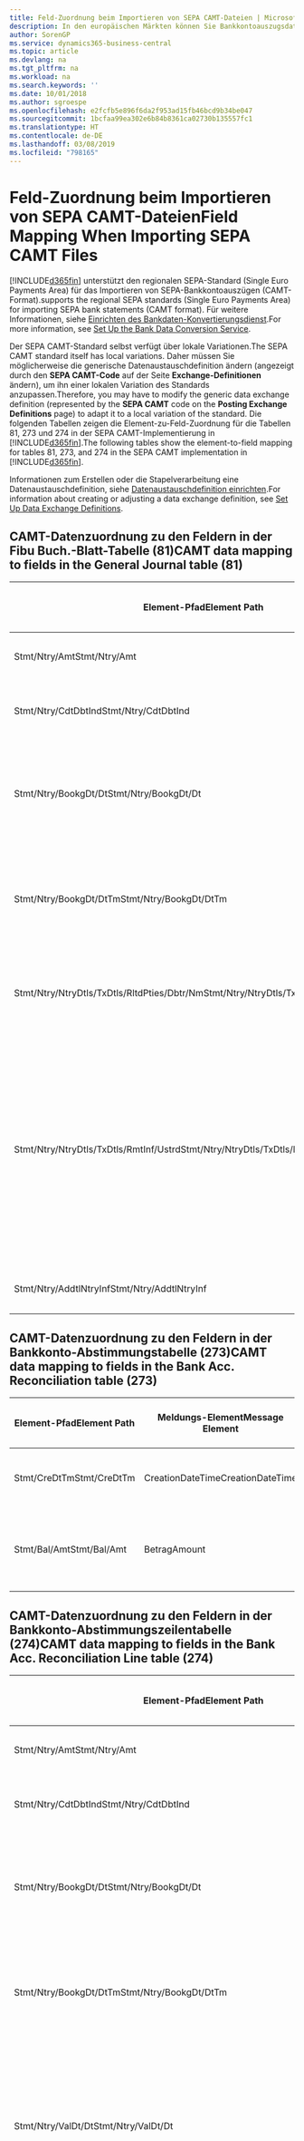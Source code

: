 ```yaml
---
title: Feld-Zuordnung beim Importieren von SEPA CAMT-Dateien | Microsoft Docs
description: In den europäischen Märkten können Sie Bankkontoauszugsdateien in den regionalen SEPA-Standards (einzelner Eurozahlungs-Bereich) importieren.
author: SorenGP
ms.service: dynamics365-business-central
ms.topic: article
ms.devlang: na
ms.tgt_pltfrm: na
ms.workload: na
ms.search.keywords: ''
ms.date: 10/01/2018
ms.author: sgroespe
ms.openlocfilehash: e2fcfb5e896f6da2f953ad15fb46bcd9b34be047
ms.sourcegitcommit: 1bcfaa99ea302e6b84b8361ca02730b135557fc1
ms.translationtype: HT
ms.contentlocale: de-DE
ms.lasthandoff: 03/08/2019
ms.locfileid: "798165"
---
```

# <a name="field-mapping-when-importing-sepa-camt-files"></a><span data-ttu-id="66fc6-103">Feld-Zuordnung beim Importieren von SEPA CAMT-Dateien</span><span class="sxs-lookup"><span data-stu-id="66fc6-103">Field Mapping When Importing SEPA CAMT Files</span></span>
[!INCLUDE[d365fin](includes/d365fin_md.md)] <span data-ttu-id="66fc6-104">unterstützt den regionalen SEPA-Standard (Single Euro Payments Area) für das Importieren von SEPA-Bankkontoauszügen (CAMT-Format).</span><span class="sxs-lookup"><span data-stu-id="66fc6-104">supports the regional SEPA standards (Single Euro Payments Area) for importing SEPA bank statements (CAMT format).</span></span> <span data-ttu-id="66fc6-105">Für weitere Informationen, siehe [Einrichten des Bankdaten-Konvertierungsdienst](bank-how-setup-bank-data-conversion-service.md).</span><span class="sxs-lookup"><span data-stu-id="66fc6-105">For more information, see [Set Up the Bank Data Conversion Service](bank-how-setup-bank-data-conversion-service.md).</span></span>  

 <span data-ttu-id="66fc6-106">Der SEPA CAMT-Standard selbst verfügt über lokale Variationen.</span><span class="sxs-lookup"><span data-stu-id="66fc6-106">The SEPA CAMT standard itself has local variations.</span></span> <span data-ttu-id="66fc6-107">Daher müssen Sie möglicherweise die generische Datenaustauschdefinition ändern (angezeigt durch den **SEPA CAMT-Code** auf der Seite **Exchange-Definitionen** ändern), um ihn einer lokalen Variation des Standards anzupassen.</span><span class="sxs-lookup"><span data-stu-id="66fc6-107">Therefore, you may have to modify the generic data exchange definition (represented by the **SEPA CAMT** code on the **Posting Exchange Definitions** page) to adapt it to a local variation of the standard.</span></span> <span data-ttu-id="66fc6-108">Die folgenden Tabellen zeigen die Element-zu-Feld-Zuordnung für die Tabellen 81, 273 und 274 in der SEPA CAMT-Implementierung in [!INCLUDE[d365fin](includes/d365fin_md.md)].</span><span class="sxs-lookup"><span data-stu-id="66fc6-108">The following tables show the element-to-field mapping for tables 81, 273, and 274 in the SEPA CAMT implementation in [!INCLUDE[d365fin](includes/d365fin_md.md)].</span></span>  

 <span data-ttu-id="66fc6-109">Informationen zum Erstellen oder die Stapelverarbeitung eine Datenaustauschdefinition, siehe [Datenaustauschdefinition einrichten](across-how-to-set-up-data-exchange-definitions.md).</span><span class="sxs-lookup"><span data-stu-id="66fc6-109">For information about creating or adjusting a data exchange definition, see [Set Up Data Exchange Definitions](across-how-to-set-up-data-exchange-definitions.md).</span></span>  

## <a name="camt-data-mapping-to-fields-in-the-general-journal-table-81"></a><span data-ttu-id="66fc6-110">CAMT-Datenzuordnung zu den Feldern in der Fibu Buch.-Blatt-Tabelle (81)</span><span class="sxs-lookup"><span data-stu-id="66fc6-110">CAMT data mapping to fields in the General Journal table (81)</span></span>  

|<span data-ttu-id="66fc6-111">Element-Pfad</span><span class="sxs-lookup"><span data-stu-id="66fc6-111">Element Path</span></span>|<span data-ttu-id="66fc6-112">Meldungs-Element</span><span class="sxs-lookup"><span data-stu-id="66fc6-112">Message Element</span></span>|<span data-ttu-id="66fc6-113">Datentyp</span><span class="sxs-lookup"><span data-stu-id="66fc6-113">Data Type</span></span>|<span data-ttu-id="66fc6-114">Beschreibung</span><span class="sxs-lookup"><span data-stu-id="66fc6-114">Description</span></span>|<span data-ttu-id="66fc6-115">Kennzeichen mit negativem Zeichen</span><span class="sxs-lookup"><span data-stu-id="66fc6-115">Negative-Sign Identifier</span></span>|<span data-ttu-id="66fc6-116">Feldnr.</span><span class="sxs-lookup"><span data-stu-id="66fc6-116">Field No.</span></span>|<span data-ttu-id="66fc6-117">Feldname</span><span class="sxs-lookup"><span data-stu-id="66fc6-117">Field Name</span></span>|  
|------------------|---------------------|---------------|-----------------|-------------------------------|---------------|----------------|  
|<span data-ttu-id="66fc6-118">Stmt/Ntry/Amt</span><span class="sxs-lookup"><span data-stu-id="66fc6-118">Stmt/Ntry/Amt</span></span>|<span data-ttu-id="66fc6-119">Betrag</span><span class="sxs-lookup"><span data-stu-id="66fc6-119">Amount</span></span>|<span data-ttu-id="66fc6-120">Dezimal</span><span class="sxs-lookup"><span data-stu-id="66fc6-120">Decimal</span></span>|<span data-ttu-id="66fc6-121">Der Geldbetrag im Bargeldposten</span><span class="sxs-lookup"><span data-stu-id="66fc6-121">The amount of money in the cash entry</span></span>||<span data-ttu-id="66fc6-122">13</span><span class="sxs-lookup"><span data-stu-id="66fc6-122">13</span></span>|<span data-ttu-id="66fc6-123">Betrag</span><span class="sxs-lookup"><span data-stu-id="66fc6-123">Amount</span></span>|  
|<span data-ttu-id="66fc6-124">Stmt/Ntry/CdtDbtInd</span><span class="sxs-lookup"><span data-stu-id="66fc6-124">Stmt/Ntry/CdtDbtInd</span></span>|<span data-ttu-id="66fc6-125">CreditDebitIndicator</span><span class="sxs-lookup"><span data-stu-id="66fc6-125">CreditDebitIndicator</span></span>|<span data-ttu-id="66fc6-126">Text</span><span class="sxs-lookup"><span data-stu-id="66fc6-126">Text</span></span>|<span data-ttu-id="66fc6-127">Gibt an, ob der Posten ein Habenbetrag oder ein Sollposten ist</span><span class="sxs-lookup"><span data-stu-id="66fc6-127">Indicates whether the entry is a credit or a debit entry</span></span>|<span data-ttu-id="66fc6-128">DBIT</span><span class="sxs-lookup"><span data-stu-id="66fc6-128">DBIT</span></span>|<span data-ttu-id="66fc6-129">13</span><span class="sxs-lookup"><span data-stu-id="66fc6-129">13</span></span>|<span data-ttu-id="66fc6-130">Betrag</span><span class="sxs-lookup"><span data-stu-id="66fc6-130">Amount</span></span>|  
|<span data-ttu-id="66fc6-131">Stmt/Ntry/BookgDt/Dt</span><span class="sxs-lookup"><span data-stu-id="66fc6-131">Stmt/Ntry/BookgDt/Dt</span></span>|<span data-ttu-id="66fc6-132">Datum</span><span class="sxs-lookup"><span data-stu-id="66fc6-132">Date</span></span>|<span data-ttu-id="66fc6-133">Datum</span><span class="sxs-lookup"><span data-stu-id="66fc6-133">Date</span></span>|<span data-ttu-id="66fc6-134">Das Datum der Buchung eines Postens auf einem Konto oder in den Büchern des Buchhaltungsservices.</span><span class="sxs-lookup"><span data-stu-id="66fc6-134">The date when an entry is posted to an account on the account servicer's books</span></span>||<span data-ttu-id="66fc6-135">5</span><span class="sxs-lookup"><span data-stu-id="66fc6-135">5</span></span>|<span data-ttu-id="66fc6-136">Buchungsdatum</span><span class="sxs-lookup"><span data-stu-id="66fc6-136">Posting Date</span></span>|  
|<span data-ttu-id="66fc6-137">Stmt/Ntry/BookgDt/DtTm</span><span class="sxs-lookup"><span data-stu-id="66fc6-137">Stmt/Ntry/BookgDt/DtTm</span></span>|<span data-ttu-id="66fc6-138">DateTime</span><span class="sxs-lookup"><span data-stu-id="66fc6-138">DateTime</span></span>|<span data-ttu-id="66fc6-139">DateTime</span><span class="sxs-lookup"><span data-stu-id="66fc6-139">DateTime</span></span>|<span data-ttu-id="66fc6-140">Das Datum und die Uhrzeit der Buchung eines Postens auf einem Konto oder in den Büchern des Buchhaltungsservices.</span><span class="sxs-lookup"><span data-stu-id="66fc6-140">The date and time when an entry is posted to an account on the account servicer's books</span></span>||<span data-ttu-id="66fc6-141">5</span><span class="sxs-lookup"><span data-stu-id="66fc6-141">5</span></span>|<span data-ttu-id="66fc6-142">Buchungsdatum</span><span class="sxs-lookup"><span data-stu-id="66fc6-142">Posting Date</span></span>|  
|<span data-ttu-id="66fc6-143">Stmt/Ntry/NtryDtls/TxDtls/RltdPties/Dbtr/Nm</span><span class="sxs-lookup"><span data-stu-id="66fc6-143">Stmt/Ntry/NtryDtls/TxDtls/RltdPties/Dbtr/Nm</span></span>|<span data-ttu-id="66fc6-144">Name</span><span class="sxs-lookup"><span data-stu-id="66fc6-144">Name</span></span>|<span data-ttu-id="66fc6-145">Text</span><span class="sxs-lookup"><span data-stu-id="66fc6-145">Text</span></span>|<span data-ttu-id="66fc6-146">Der Name der Partei, die einen Geldbetrag an das (wesentlichen) schuldet können</span><span class="sxs-lookup"><span data-stu-id="66fc6-146">The name of the party that owes an amount of money to the (ultimate) creditor</span></span>||<span data-ttu-id="66fc6-147">1221</span><span class="sxs-lookup"><span data-stu-id="66fc6-147">1221</span></span>|<span data-ttu-id="66fc6-148">Informationen Zahlender</span><span class="sxs-lookup"><span data-stu-id="66fc6-148">Payer Information</span></span>|  
|<span data-ttu-id="66fc6-149">Stmt/Ntry/NtryDtls/TxDtls/RmtInf/Ustrd</span><span class="sxs-lookup"><span data-stu-id="66fc6-149">Stmt/Ntry/NtryDtls/TxDtls/RmtInf/Ustrd</span></span>|<span data-ttu-id="66fc6-150">Unstrukturiert</span><span class="sxs-lookup"><span data-stu-id="66fc6-150">Unstructured</span></span>|<span data-ttu-id="66fc6-151">Text</span><span class="sxs-lookup"><span data-stu-id="66fc6-151">Text</span></span>|<span data-ttu-id="66fc6-152">Informationen, die angegeben werden, um Abgleichen/Abstimmung eines Postens mit den Artikeln zu aktivieren, die die Zahlung abgleichen soll, wie etwa Handelsrechnungen in einem Debitorensystem, in unstrukturierter Form.</span><span class="sxs-lookup"><span data-stu-id="66fc6-152">Information supplied to enable the matching/reconciliation of an entry with the items that the payment is intended to settle, such as commercial invoices in an accounts-receivable system, in an unstructured form</span></span>||<span data-ttu-id="66fc6-153">8</span><span class="sxs-lookup"><span data-stu-id="66fc6-153">8</span></span>|<span data-ttu-id="66fc6-154">Beschreibung</span><span class="sxs-lookup"><span data-stu-id="66fc6-154">Description</span></span>|  
|<span data-ttu-id="66fc6-155">Stmt/Ntry/AddtlNtryInf</span><span class="sxs-lookup"><span data-stu-id="66fc6-155">Stmt/Ntry/AddtlNtryInf</span></span>|<span data-ttu-id="66fc6-156">ZusätzlicheEingabeInformationen</span><span class="sxs-lookup"><span data-stu-id="66fc6-156">AdditionalEntryInformation</span></span>|<span data-ttu-id="66fc6-157">Text</span><span class="sxs-lookup"><span data-stu-id="66fc6-157">Text</span></span>|<span data-ttu-id="66fc6-158">Zusätzliche Informationen zu der Eingabe</span><span class="sxs-lookup"><span data-stu-id="66fc6-158">Additional information about the entry</span></span>||<span data-ttu-id="66fc6-159">1222</span><span class="sxs-lookup"><span data-stu-id="66fc6-159">1222</span></span>|<span data-ttu-id="66fc6-160">Transaktionsinformationen</span><span class="sxs-lookup"><span data-stu-id="66fc6-160">Transaction Information</span></span>|  

## <a name="camt-data-mapping-to-fields-in-the-bank-acc-reconciliation-table-273"></a><span data-ttu-id="66fc6-161">CAMT-Datenzuordnung zu den Feldern in der Bankkonto-Abstimmungstabelle (273)</span><span class="sxs-lookup"><span data-stu-id="66fc6-161">CAMT data mapping to fields in the Bank Acc. Reconciliation table (273)</span></span>  

|<span data-ttu-id="66fc6-162">Element-Pfad</span><span class="sxs-lookup"><span data-stu-id="66fc6-162">Element Path</span></span>|<span data-ttu-id="66fc6-163">Meldungs-Element</span><span class="sxs-lookup"><span data-stu-id="66fc6-163">Message Element</span></span>|<span data-ttu-id="66fc6-164">Datentyp</span><span class="sxs-lookup"><span data-stu-id="66fc6-164">Data Type</span></span>|<span data-ttu-id="66fc6-165">Beschreibung</span><span class="sxs-lookup"><span data-stu-id="66fc6-165">Description</span></span>|<span data-ttu-id="66fc6-166">Kennzeichen mit negativem Zeichen</span><span class="sxs-lookup"><span data-stu-id="66fc6-166">Negative-Sign Identifier</span></span>|<span data-ttu-id="66fc6-167">Feldnr.</span><span class="sxs-lookup"><span data-stu-id="66fc6-167">Field No.</span></span>|<span data-ttu-id="66fc6-168">Feldname</span><span class="sxs-lookup"><span data-stu-id="66fc6-168">Field Name</span></span>|  
|------------------|---------------------|---------------|-----------------|-------------------------------|---------------|----------------|  
|<span data-ttu-id="66fc6-169">Stmt/CreDtTm</span><span class="sxs-lookup"><span data-stu-id="66fc6-169">Stmt/CreDtTm</span></span>|<span data-ttu-id="66fc6-170">CreationDateTime</span><span class="sxs-lookup"><span data-stu-id="66fc6-170">CreationDateTime</span></span>|<span data-ttu-id="66fc6-171">Datum</span><span class="sxs-lookup"><span data-stu-id="66fc6-171">Date</span></span>|<span data-ttu-id="66fc6-172">Das Datum und die Uhrzeit der Erstellung der Nachricht.</span><span class="sxs-lookup"><span data-stu-id="66fc6-172">The date and time when the message was created</span></span>||<span data-ttu-id="66fc6-173">3</span><span class="sxs-lookup"><span data-stu-id="66fc6-173">3</span></span>|<span data-ttu-id="66fc6-174">Auszugsdatum</span><span class="sxs-lookup"><span data-stu-id="66fc6-174">Statement Date</span></span>|  
|<span data-ttu-id="66fc6-175">Stmt/Bal/Amt</span><span class="sxs-lookup"><span data-stu-id="66fc6-175">Stmt/Bal/Amt</span></span>|<span data-ttu-id="66fc6-176">Betrag</span><span class="sxs-lookup"><span data-stu-id="66fc6-176">Amount</span></span>|<span data-ttu-id="66fc6-177">Dezimal</span><span class="sxs-lookup"><span data-stu-id="66fc6-177">Decimal</span></span>|<span data-ttu-id="66fc6-178">Der Betrag, der aus den Nettobeträgen für alle Soll- und Habenposten resultiert</span><span class="sxs-lookup"><span data-stu-id="66fc6-178">The amount resulting from the netted amounts for all debit and credit entries</span></span>||<span data-ttu-id="66fc6-179">4</span><span class="sxs-lookup"><span data-stu-id="66fc6-179">4</span></span>|<span data-ttu-id="66fc6-180">Auszug Schluss-Saldo</span><span class="sxs-lookup"><span data-stu-id="66fc6-180">Statement Ending Balance</span></span>|  

## <a name="camt-data-mapping-to-fields-in-the-bank-acc-reconciliation-line-table-274"></a><span data-ttu-id="66fc6-181">CAMT-Datenzuordnung zu den Feldern in der Bankkonto-Abstimmungszeilentabelle (274)</span><span class="sxs-lookup"><span data-stu-id="66fc6-181">CAMT data mapping to fields in the Bank Acc. Reconciliation Line table (274)</span></span>  

|<span data-ttu-id="66fc6-182">Element-Pfad</span><span class="sxs-lookup"><span data-stu-id="66fc6-182">Element Path</span></span>|<span data-ttu-id="66fc6-183">Meldungs-Element</span><span class="sxs-lookup"><span data-stu-id="66fc6-183">Message Element</span></span>|<span data-ttu-id="66fc6-184">Datentyp</span><span class="sxs-lookup"><span data-stu-id="66fc6-184">Data Type</span></span>|<span data-ttu-id="66fc6-185">Beschreibung</span><span class="sxs-lookup"><span data-stu-id="66fc6-185">Description</span></span>|<span data-ttu-id="66fc6-186">Kennzeichen mit negativem Zeichen</span><span class="sxs-lookup"><span data-stu-id="66fc6-186">Negative-Sign Identifier</span></span>|<span data-ttu-id="66fc6-187">Feldnr.</span><span class="sxs-lookup"><span data-stu-id="66fc6-187">Field No.</span></span>|<span data-ttu-id="66fc6-188">Feldname</span><span class="sxs-lookup"><span data-stu-id="66fc6-188">Field Name</span></span>|  
|------------------|---------------------|---------------|-----------------|-------------------------------|---------------|----------------|  
|<span data-ttu-id="66fc6-189">Stmt/Ntry/Amt</span><span class="sxs-lookup"><span data-stu-id="66fc6-189">Stmt/Ntry/Amt</span></span>|<span data-ttu-id="66fc6-190">Betrag</span><span class="sxs-lookup"><span data-stu-id="66fc6-190">Amount</span></span>|<span data-ttu-id="66fc6-191">Dezimal</span><span class="sxs-lookup"><span data-stu-id="66fc6-191">Decimal</span></span>|<span data-ttu-id="66fc6-192">Der Geldbetrag im Bargeldposten</span><span class="sxs-lookup"><span data-stu-id="66fc6-192">The amount of money in the cash entry</span></span>||<span data-ttu-id="66fc6-193">7</span><span class="sxs-lookup"><span data-stu-id="66fc6-193">7</span></span>|<span data-ttu-id="66fc6-194">Auszugsbetrag</span><span class="sxs-lookup"><span data-stu-id="66fc6-194">Statement Amount</span></span>|  
|<span data-ttu-id="66fc6-195">Stmt/Ntry/CdtDbtInd</span><span class="sxs-lookup"><span data-stu-id="66fc6-195">Stmt/Ntry/CdtDbtInd</span></span>|<span data-ttu-id="66fc6-196">CreditDebitIndicator</span><span class="sxs-lookup"><span data-stu-id="66fc6-196">CreditDebitIndicator</span></span>|<span data-ttu-id="66fc6-197">Text</span><span class="sxs-lookup"><span data-stu-id="66fc6-197">Text</span></span>|<span data-ttu-id="66fc6-198">Gibt an, ob der Posten ein Habenbetrag oder ein Sollposten ist</span><span class="sxs-lookup"><span data-stu-id="66fc6-198">Indicates whether the entry is a credit or a debit entry</span></span>|<span data-ttu-id="66fc6-199">DBIT</span><span class="sxs-lookup"><span data-stu-id="66fc6-199">DBIT</span></span>|<span data-ttu-id="66fc6-200">7</span><span class="sxs-lookup"><span data-stu-id="66fc6-200">7</span></span>|<span data-ttu-id="66fc6-201">Auszugsbetrag</span><span class="sxs-lookup"><span data-stu-id="66fc6-201">Statement Amount</span></span>|  
|<span data-ttu-id="66fc6-202">Stmt/Ntry/BookgDt/Dt</span><span class="sxs-lookup"><span data-stu-id="66fc6-202">Stmt/Ntry/BookgDt/Dt</span></span>|<span data-ttu-id="66fc6-203">Datum</span><span class="sxs-lookup"><span data-stu-id="66fc6-203">Date</span></span>|<span data-ttu-id="66fc6-204">Datum</span><span class="sxs-lookup"><span data-stu-id="66fc6-204">Date</span></span>|<span data-ttu-id="66fc6-205">Das Datum der Buchung eines Postens auf einem Konto oder in den Büchern des Buchhaltungsservices.</span><span class="sxs-lookup"><span data-stu-id="66fc6-205">The date when an entry is posted to an account on the account servicer's books</span></span>||<span data-ttu-id="66fc6-206">5</span><span class="sxs-lookup"><span data-stu-id="66fc6-206">5</span></span>|<span data-ttu-id="66fc6-207">Transaktionsdatum</span><span class="sxs-lookup"><span data-stu-id="66fc6-207">Transaction Date</span></span>|  
|<span data-ttu-id="66fc6-208">Stmt/Ntry/BookgDt/DtTm</span><span class="sxs-lookup"><span data-stu-id="66fc6-208">Stmt/Ntry/BookgDt/DtTm</span></span>|<span data-ttu-id="66fc6-209">DateTime</span><span class="sxs-lookup"><span data-stu-id="66fc6-209">DateTime</span></span>|<span data-ttu-id="66fc6-210">DateTime</span><span class="sxs-lookup"><span data-stu-id="66fc6-210">DateTime</span></span>|<span data-ttu-id="66fc6-211">Das Datum und die Uhrzeit der Buchung eines Postens auf einem Konto oder in den Büchern des Buchhaltungsservices.</span><span class="sxs-lookup"><span data-stu-id="66fc6-211">The date and time when an entry is posted to an account on the account servicer's books</span></span>||<span data-ttu-id="66fc6-212">5</span><span class="sxs-lookup"><span data-stu-id="66fc6-212">5</span></span>|<span data-ttu-id="66fc6-213">Transaktionsdatum</span><span class="sxs-lookup"><span data-stu-id="66fc6-213">Transaction Date</span></span>|  
|<span data-ttu-id="66fc6-214">Stmt/Ntry/ValDt/Dt</span><span class="sxs-lookup"><span data-stu-id="66fc6-214">Stmt/Ntry/ValDt/Dt</span></span>|<span data-ttu-id="66fc6-215">Datum</span><span class="sxs-lookup"><span data-stu-id="66fc6-215">Date</span></span>|<span data-ttu-id="66fc6-216">Datum</span><span class="sxs-lookup"><span data-stu-id="66fc6-216">Date</span></span>|<span data-ttu-id="66fc6-217">Das Datum, an dem Anlagen für den Kontobesitzer im Falle eines Habenpostens verfügbar sind oder oder im Falle eines Sollpostens nicht mehr verfügbar sind.</span><span class="sxs-lookup"><span data-stu-id="66fc6-217">The date when assets become available to the account owner in case of a credit entry, or cease to be available to the account owner in case of a debit entry</span></span>||<span data-ttu-id="66fc6-218">12</span><span class="sxs-lookup"><span data-stu-id="66fc6-218">12</span></span>|<span data-ttu-id="66fc6-219">Valutadatum</span><span class="sxs-lookup"><span data-stu-id="66fc6-219">Value Date</span></span>|  
|<span data-ttu-id="66fc6-220">Stmt/Ntry/ValDt/DtTm</span><span class="sxs-lookup"><span data-stu-id="66fc6-220">Stmt/Ntry/ValDt/DtTm</span></span>|<span data-ttu-id="66fc6-221">DateTime</span><span class="sxs-lookup"><span data-stu-id="66fc6-221">DateTime</span></span>|<span data-ttu-id="66fc6-222">DateTime</span><span class="sxs-lookup"><span data-stu-id="66fc6-222">DateTime</span></span>|<span data-ttu-id="66fc6-223">Das Datum und die Uhrzeit, wenn Anlagen für den Kontobesitzer im Falle eines Habenpostens verfügbar sind oder oder im Falle eines Sollpostens nicht mehr verfügbar sind.</span><span class="sxs-lookup"><span data-stu-id="66fc6-223">The date and time when assets become available to the account owner in case of a credit entry, or cease to be available to the account owner in case of a debit entry</span></span>||<span data-ttu-id="66fc6-224">12</span><span class="sxs-lookup"><span data-stu-id="66fc6-224">12</span></span>|<span data-ttu-id="66fc6-225">Valutadatum</span><span class="sxs-lookup"><span data-stu-id="66fc6-225">Value Date</span></span>|  
|<span data-ttu-id="66fc6-226">Stmt/Ntry/NtryDtls/TxDtls/RltdPties/Dbtr/Nm</span><span class="sxs-lookup"><span data-stu-id="66fc6-226">Stmt/Ntry/NtryDtls/TxDtls/RltdPties/Dbtr/Nm</span></span>|<span data-ttu-id="66fc6-227">Name</span><span class="sxs-lookup"><span data-stu-id="66fc6-227">Name</span></span>|<span data-ttu-id="66fc6-228">Text</span><span class="sxs-lookup"><span data-stu-id="66fc6-228">Text</span></span>|<span data-ttu-id="66fc6-229">Der Name der Partei, die einen Geldbetrag an das (wesentlichen) schuldet können</span><span class="sxs-lookup"><span data-stu-id="66fc6-229">The name of the party that owes an amount of money to the (ultimate) creditor</span></span>||<span data-ttu-id="66fc6-230">15</span><span class="sxs-lookup"><span data-stu-id="66fc6-230">15</span></span>|<span data-ttu-id="66fc6-231">Informationen Zahlender</span><span class="sxs-lookup"><span data-stu-id="66fc6-231">Payer Information</span></span>|  
|<span data-ttu-id="66fc6-232">Stmt/Ntry/NtryDtls/TxDtls/RmtInf/Ustrd</span><span class="sxs-lookup"><span data-stu-id="66fc6-232">Stmt/Ntry/NtryDtls/TxDtls/RmtInf/Ustrd</span></span>|<span data-ttu-id="66fc6-233">Unstrukturiert</span><span class="sxs-lookup"><span data-stu-id="66fc6-233">Unstructured</span></span>|<span data-ttu-id="66fc6-234">Text</span><span class="sxs-lookup"><span data-stu-id="66fc6-234">Text</span></span>|<span data-ttu-id="66fc6-235">Informationen, die angegeben werden, um Abgleichen/Abstimmung eines Postens mit den Artikeln zu aktivieren, die die Zahlung abgleichen soll, wie etwa Handelsrechnungen in einem Debitorensystem, in unstrukturierter Form.</span><span class="sxs-lookup"><span data-stu-id="66fc6-235">Information supplied to enable the matching/reconciliation of an entry with the items that the payment is intended to settle, such as commercial invoices in an accounts-receivable system, in an unstructured form</span></span>||<span data-ttu-id="66fc6-236">6</span><span class="sxs-lookup"><span data-stu-id="66fc6-236">6</span></span>|<span data-ttu-id="66fc6-237">Beschreibung</span><span class="sxs-lookup"><span data-stu-id="66fc6-237">Description</span></span>|  
|<span data-ttu-id="66fc6-238">Stmt/Ntry/AddtlNtryInf</span><span class="sxs-lookup"><span data-stu-id="66fc6-238">Stmt/Ntry/AddtlNtryInf</span></span>|<span data-ttu-id="66fc6-239">ZusätzlicheEingabeInformationen</span><span class="sxs-lookup"><span data-stu-id="66fc6-239">AdditionalEntryInformation</span></span>|<span data-ttu-id="66fc6-240">Text</span><span class="sxs-lookup"><span data-stu-id="66fc6-240">Text</span></span>|<span data-ttu-id="66fc6-241">Zusätzliche Informationen zu der Eingabe</span><span class="sxs-lookup"><span data-stu-id="66fc6-241">Additional information about the entry</span></span>||<span data-ttu-id="66fc6-242">16</span><span class="sxs-lookup"><span data-stu-id="66fc6-242">16</span></span>|<span data-ttu-id="66fc6-243">Transaktionsinformationen</span><span class="sxs-lookup"><span data-stu-id="66fc6-243">Transaction Information</span></span>|  

 <span data-ttu-id="66fc6-244">Elemente im **Ntry**-Knoten, die in [!INCLUDE[d365fin](includes/d365fin_md.md)] importiert, aber nicht mit einem Feld verknüpft werden, werden in der **Exch.Spaltendefinition buchen**-Tabelle gespeichert.</span><span class="sxs-lookup"><span data-stu-id="66fc6-244">Elements in the **Ntry** node that are imported into [!INCLUDE[d365fin](includes/d365fin_md.md)] but not mapped to any fields are stored in the **Posting Exch. Column Def** table.</span></span> <span data-ttu-id="66fc6-245">Benutzer können diese Elemente **Zahlungsabstimmungsbuch.-Blatt**, **Zahlungsausgleich** und **Bankkonto Abstimmen** Seiten anzeigen, indem sie die **Details zur Bankauszugsposition** Aktion auswählen.</span><span class="sxs-lookup"><span data-stu-id="66fc6-245">Users can view these elements from the **Payment Reconciliation Journal**, **Payment Application**, and **Bank Acc. Reconciliation** pages by choosing the **Bank Statement Line Details** action.</span></span> <span data-ttu-id="66fc6-246">Weitere Informationen finden Sie unter [Abstimmen von Zahlungen mithilfe der automatischen Anwendung](receivables-how-reconcile-payments-auto-application.md).</span><span class="sxs-lookup"><span data-stu-id="66fc6-246">For more information, see [Reconcile Payments Using Automatic Application](receivables-how-reconcile-payments-auto-application.md).</span></span>  
## <a name="see-also"></a><span data-ttu-id="66fc6-247">Siehe auch</span><span class="sxs-lookup"><span data-stu-id="66fc6-247">See Also</span></span>  
[<span data-ttu-id="66fc6-248">Einrichten eines Datenaustauschs</span><span class="sxs-lookup"><span data-stu-id="66fc6-248">Setting Up Data Exchange</span></span>](across-set-up-data-exchange.md)  
[<span data-ttu-id="66fc6-249">Daten elektronisch austauschen</span><span class="sxs-lookup"><span data-stu-id="66fc6-249">Exchanging Data Electronically</span></span>](across-data-exchange.md)  
<span data-ttu-id="66fc6-250">[Einrichten des Bankdaten-Konvertierungsdienst](bank-how-setup-bank-data-conversion-service.md) </span><span class="sxs-lookup"><span data-stu-id="66fc6-250">[Set Up the Bank Data Conversion Service](bank-how-setup-bank-data-conversion-service.md) </span></span>  
[<span data-ttu-id="66fc6-251">Verwenden von XML-Schemata zur Vorbereitung der Datenaustauschdefinitionen</span><span class="sxs-lookup"><span data-stu-id="66fc6-251">Use XML Schemas to Prepare Data Exchange Definitions</span></span>](across-how-to-use-xml-schemas-to-prepare-data-exchange-definitions.md)  
[<span data-ttu-id="66fc6-252">Abstimmen von Zahlungen mithilfe der automatischen Anwendung</span><span class="sxs-lookup"><span data-stu-id="66fc6-252">Reconcile Payments Using Automatic Application</span></span>](receivables-how-reconcile-payments-auto-application.md)  
